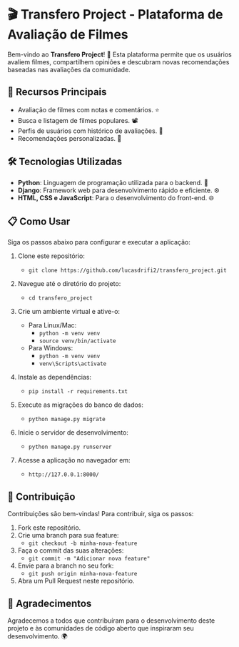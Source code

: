 # 🎬 Transfero Project - Plataforma de Avaliação de Filmes

Bem-vindo ao **Transfero Project**! 🌟 Esta plataforma permite que os usuários avaliem filmes, compartilhem opiniões e descubram novas recomendações baseadas nas avaliações da comunidade.

## 🚀 Recursos Principais

- Avaliação de filmes com notas e comentários. ⭐️
- Busca e listagem de filmes populares. 📽️
- Perfis de usuários com histórico de avaliações. 👤
- Recomendações personalizadas. 🎥

## 🛠️ Tecnologias Utilizadas

- **Python**: Linguagem de programação utilizada para o backend. 🐍
- **Django**: Framework web para desenvolvimento rápido e eficiente. ⚙️
- **HTML, CSS e JavaScript**: Para o desenvolvimento do front-end. 🌐

## 📋 Como Usar

Siga os passos abaixo para configurar e executar a aplicação:

1. Clone este repositório:
   - `git clone https://github.com/lucasdrifi2/transfero_project.git`

2. Navegue até o diretório do projeto:
   - `cd transfero_project`

3. Crie um ambiente virtual e ative-o:
   - Para Linux/Mac:
     - `python -m venv venv`
     - `source venv/bin/activate`
   - Para Windows:
     - `python -m venv venv`
     - `venv\Scripts\activate`

4. Instale as dependências:
   - `pip install -r requirements.txt`

5. Execute as migrações do banco de dados:
   - `python manage.py migrate`

6. Inicie o servidor de desenvolvimento:
   - `python manage.py runserver`

7. Acesse a aplicação no navegador em:
   - `http://127.0.0.1:8000/`

## 🤝 Contribuição

Contribuições são bem-vindas! Para contribuir, siga os passos:

1. Fork este repositório.
2. Crie uma branch para sua feature:
   - `git checkout -b minha-nova-feature`
3. Faça o commit das suas alterações:
   - `git commit -m "Adicionar nova feature"`
4. Envie para a branch no seu fork:
   - `git push origin minha-nova-feature`
5. Abra um Pull Request neste repositório.

## 🙏 Agradecimentos

Agradecemos a todos que contribuíram para o desenvolvimento deste projeto e às comunidades de código aberto que inspiraram seu desenvolvimento. 🌍
